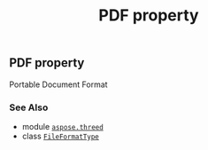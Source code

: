 ﻿---
title: PDF property
second_title: Aspose.3D for Python via .NET API References
description: 
type: docs
weight: 180
url: /aspose.threed/fileformattype/pdf/
is_root: false
---

## PDF property


Portable Document Format

### See Also
* module [`aspose.threed`](../../)
* class [`FileFormatType`](/3d/python-net/aspose.threed/fileformattype)
